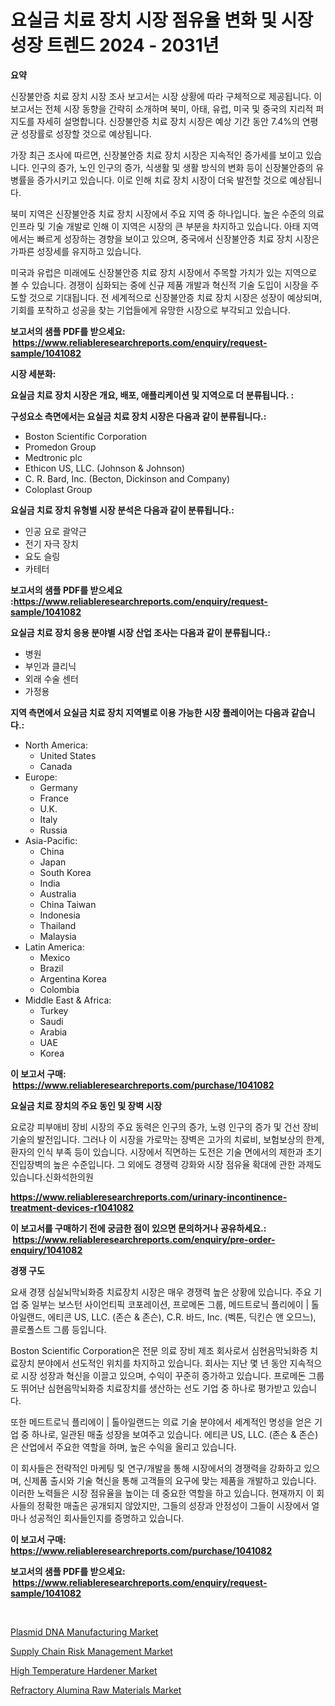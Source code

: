 <p><h1>요실금 치료 장치 시장 점유율 변화 및 시장 성장 트렌드 2024 - 2031년</h1></p><p><strong>요약</strong></p>
<p><p>신장불안증 치료 장치 시장 조사 보고서는 시장 상황에 따라 구체적으로 제공됩니다. 이 보고서는 전체 시장 동향을 간략히 소개하며 북미, 아태, 유럽, 미국 및 중국의 지리적 퍼지도를 자세히 설명합니다. 신장불안증 치료 장치 시장은 예상 기간 동안 7.4%의 연평균 성장률로 성장할 것으로 예상됩니다.</p><p>가장 최근 조사에 따르면, 신장불안증 치료 장치 시장은 지속적인 증가세를 보이고 있습니다. 인구의 증가, 노인 인구의 증가, 식생활 및 생활 방식의 변화 등이 신장불안증의 유병률을 증가시키고 있습니다. 이로 인해 치료 장치 시장이 더욱 발전할 것으로 예상됩니다.</p><p>북미 지역은 신장불안증 치료 장치 시장에서 주요 지역 중 하나입니다. 높은 수준의 의료 인프라 및 기술 개발로 인해 이 지역은 시장의 큰 부분을 차지하고 있습니다. 아태 지역에서는 빠르게 성장하는 경향을 보이고 있으며, 중국에서 신장불안증 치료 장치 시장은 가파른 성장세를 유지하고 있습니다.</p><p>미국과 유럽은 미래에도 신장불안증 치료 장치 시장에서 주목할 가치가 있는 지역으로 볼 수 있습니다. 경쟁이 심화되는 중에 신규 제품 개발과 혁신적 기술 도입이 시장을 주도할 것으로 기대됩니다. 전 세계적으로 신장불안증 치료 장치 시장은 성장이 예상되며, 기회를 포착하고 성공을 찾는 기업들에게 유망한 시장으로 부각되고 있습니다.</p></p>
<p><strong>보고서의 샘플 PDF를 받으세요: &nbsp;<a href="https://www.reliableresearchreports.com/enquiry/request-sample/1041082">https://www.reliableresearchreports.com/enquiry/request-sample/1041082</a></strong></p>
<p><strong>시장 세분화:</strong></p>
<p><strong> 요실금 치료 장치 시장은 개요, 배포, 애플리케이션 및 지역으로 더 분류됩니다. :</strong></p>
<p><strong>구성요소 측면에서는 요실금 치료 장치 시장은 다음과 같이 분류됩니다.:</strong></p>
<p><ul><li>Boston Scientific Corporation</li><li>Promedon Group</li><li>Medtronic plc</li><li>Ethicon US, LLC. (Johnson & Johnson)</li><li>C. R. Bard, Inc. (Becton, Dickinson and Company)</li><li>Coloplast Group</li></ul></p>
<p><strong> 요실금 치료 장치 유형별 시장 분석은 다음과 같이 분류됩니다.:</strong></p>
<p><ul><li>인공 요로 괄약근</li><li>전기 자극 장치</li><li>요도 슬링</li><li>카테터</li></ul></p>
<p><strong>보고서의 샘플 PDF를 받으세요 :<a href="https://www.reliableresearchreports.com/enquiry/request-sample/1041082">https://www.reliableresearchreports.com/enquiry/request-sample/1041082</a></strong></p>
<p><strong> 요실금 치료 장치 응용 분야별 시장 산업 조사는 다음과 같이 분류됩니다.:</strong></p>
<p><ul><li>병원</li><li>부인과 클리닉</li><li>외래 수술 센터</li><li>가정용</li></ul></p>
<p><strong>지역 측면에서 요실금 치료 장치 지역별로 이용 가능한 시장 플레이어는 다음과 같습니다.:</strong></p>
<p><ul>
    <li>
        North America:
        <ul>
            <li>United States</li>
            <li>Canada</li>
        </ul>
    </li>
    <li>
        Europe:
        <ul>
            <li>Germany</li>
            <li>France</li>
            <li>U.K.</li>
            <li>Italy</li>
            <li>Russia</li>
        </ul>
    </li>
    <li>
        Asia-Pacific:
        <ul>
            <li>China</li>
            <li>Japan</li>
            <li>South Korea</li>
            <li>India</li>
            <li>Australia</li>
            <li>China Taiwan</li>
            <li>Indonesia</li>
            <li>Thailand</li>
            <li>Malaysia</li>
        </ul>
    </li>
    <li>
        Latin America:
        <ul>
            <li>Mexico</li>
            <li>Brazil</li>
            <li>Argentina Korea</li>
            <li>Colombia</li>
        </ul>
    </li>
    <li>
        Middle East & Africa:
        <ul>
            <li>Turkey</li>
            <li>Saudi</li>
            <li>Arabia</li>
            <li>UAE</li>
            <li>Korea</li>
        </ul>
    </li>
    </ul></p>
<p><strong>이 보고서 구매: &nbsp;<a href="https://www.reliableresearchreports.com/purchase/1041082">https://www.reliableresearchreports.com/purchase/1041082</a></strong></p>
<p><strong>요실금 치료 장치의 주요 동인 및 장벽 시장</strong></p>
<p><p>요로강 피부애비 장비 시장의 주요 동력은 인구의 증가, 노령 인구의 증가 및 건선 장비 기술의 발전입니다. 그러나 이 시장을 가로막는 장벽은 고가의 치료비, 보험보상의 한계, 환자의 인식 부족 등이 있습니다. 시장에서 직면하는 도전은 기술 면에서의 제한과 초기 진입장벽의 높은 수준입니다. 그 외에도 경쟁력 강화와 시장 점유율 확대에 관한 과제도 있습니다.신화석한의원</p></p>
<p><strong><a href="https://www.reliableresearchreports.com/urinary-incontinence-treatment-devices-r1041082">https://www.reliableresearchreports.com/urinary-incontinence-treatment-devices-r1041082</a></strong></p>
<p><strong>이 보고서를 구매하기 전에 궁금한 점이 있으면 문의하거나 공유하세요.: &nbsp;<a href="https://www.reliableresearchreports.com/enquiry/pre-order-enquiry/1041082">https://www.reliableresearchreports.com/enquiry/pre-order-enquiry/1041082</a></strong></p>
<p><strong>경쟁 구도</strong></p>
<p><p>요새 경쟁 심실뇌막뇌화증 치료장치 시장은 매우 경쟁력 높은 상황에 있습니다. 주요 기업 중 일부는 보스턴 사이언티픽 코포레이션, 프로메돈 그룹, 메드트로닉 플리에이 | 톨아일랜드, 에티콘 US, LLC. (존슨 & 존슨), C.R. 바드, Inc. (벡톤, 딕킨슨 앤 오므느), 콜로폴스트 그룹 등입니다. </p><p>Boston Scientific Corporation은 전문 의료 장비 제조 회사로서 심현음막뇌화증 치료장치 분야에서 선도적인 위치를 차지하고 있습니다. 회사는 지난 몇 년 동안 지속적으로 시장 성장과 혁신을 이끌고 있으며, 수익이 꾸준히 증가하고 있습니다. 프로메돈 그룹도 뛰어난 심현음막뇌화증 치료장치를 생산하는 선도 기업 중 하나로 평가받고 있습니다.</p><p>또한 메드트로닉 플리에이 | 톨아일랜드는 의료 기술 분야에서 세계적인 명성을 얻은 기업 중 하나로, 일관된 매출 성장을 보여주고 있습니다. 에티콘 US, LLC. (존슨 & 존슨)은 산업에서 주요한 역할을 하며, 높은 수익을 올리고 있습니다.</p><p>이 회사들은 전략적인 마케팅 및 연구/개발을 통해 시장에서의 경쟁력을 강화하고 있으며, 신제품 출시와 기술 혁신을 통해 고객들의 요구에 맞는 제품을 개발하고 있습니다. 이러한 노력들은 시장 점유율을 높이는 데 중요한 역할을 하고 있습니다. 현재까지 이 회사들의 정확한 매출은 공개되지 않았지만, 그들의 성장과 안정성이 그들이 시장에서 얼마나 성공적인 회사들인지를 증명하고 있습니다.</p></p>
<p><strong>이 보고서 구매: &nbsp; <a href="https://www.reliableresearchreports.com/purchase/1041082">https://www.reliableresearchreports.com/purchase/1041082</a></strong></p>
<p><strong>보고서의 샘플 PDF를 받으세요: &nbsp;<a href="https://www.reliableresearchreports.com/enquiry/request-sample/1041082">https://www.reliableresearchreports.com/enquiry/request-sample/1041082</a></strong><strong></strong></p>
<p>&nbsp;</p>
<p><p><a href="https://github.com/pgtimber/Market-Research-Report-List-2/blob/main/plasmid-dna-manufacturing-market.md">Plasmid DNA Manufacturing Market</a></p><p><a href="https://github.com/lataunyatinikmelvin59ilbd0dv/Market-Research-Report-List-2/blob/main/supply-chain-risk-management-market.md">Supply Chain Risk Management Market</a></p><p><a href="https://www.linkedin.com/pulse/high-temperature-hardener-market-size-2024-2031-global-y4qre?trackingId=afOe%2FjdHagHoA7Bay8011A%3D%3D">High Temperature Hardener Market</a></p><p><a href="https://www.linkedin.com/pulse/refractory-alumina-raw-materials-market-size-share-global-analysis-xlgie?trackingId=5S1EImhlXY5VamQVHmBSNQ%3D%3D">Refractory Alumina Raw Materials Market</a></p></p>